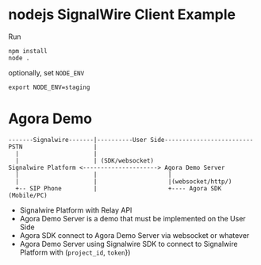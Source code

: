 # nodejs SignalWire Client Example

Run

```
npm install
node .
```

optionally, set `NODE_ENV`

```
export NODE_ENV=staging
```


# Agora Demo


```
-------Signalwire-------|----------User Side-------------------------
PSTN                    |
  |                     |
  |                     | (SDK/websocket)
Signalwire Platform <---------------------> Agora Demo Server
  |                     |                    |
  |                     |                    |(websocket/http/)
  +-- SIP Phone         |                    +---- Agora SDK (Mobile/PC)
```

* Signalwire Platform with Relay API
* Agora Demo Server is a demo that must be implemented on the User Side
* Agora SDK connect to Agora Demo Server via websocket or whatever
* Agora Demo Server using Signalwire SDK to connect to Signalwire Platform with (`project_id`, `token`})
